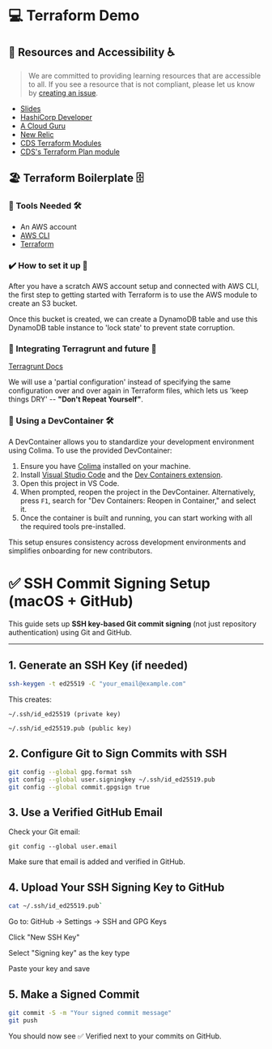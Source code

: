 # 💻 Terraform Demo</h1>

## 📖 Resources and Accessibility ♿
> We are committed to providing learning resources that are accessible to all. If you see a resource that is not compliant, please let us know by [creating an issue](https://github.com/cds-snc/terraform-demo/issues).

- [Slides](https://docs.google.com/presentation/d/1fAJBXQuxhNtrjaaIYOSN2YDJl92bhPgyf4VKySnzDIk/edit#slide=id.gfa3975480b_0_3)
- [HashiCorp Developer](https://developer.hashicorp.com/terraform/tutorials)
- [A Cloud Guru](https://learn.acloud.guru/)
- [New Relic](https://www.hashicorp.com/partners/tech/new-relic)
- [CDS Terraform Modules](https://github.com/cds-snc/terraform-modules)
- [CDS's Terraform Plan module](https://github.com/cds-snc/terraform-plan)

## 🏖️ Terraform Boilerplate 🗄️

### 🧰 Tools Needed 🛠️

- An AWS account 
- [AWS CLI](https://docs.aws.amazon.com/cli/latest/userguide/getting-started-install.html)
- [Terraform](https://developer.hashicorp.com/terraform/tutorials/aws-get-started/install-cli#install-terraform)

### ✔️ How to set it up 🦾

After you have a scratch AWS account setup and connected with AWS CLI, the first step to getting started with Terraform is to use the AWS module to create an S3 bucket.

Once this bucket is created, we can create a DynamoDB table and use this DynamoDB table instance to 'lock state' to prevent state corruption.


### 🤖 Integrating Terragrunt and future 🔮

[Terragrunt Docs](https://terragrunt.gruntwork.io/docs/features/keep-your-remote-state-configuration-dry/)

We will use a 'partial configuration' instead of specifying the same configuration over and over again in Terraform files, which lets us 'keep things DRY' -- **"Don't Repeat Yourself"**.

### 🐳 Using a DevContainer 🛠️

A DevContainer allows you to standardize your development environment using Colima. To use the provided DevContainer:

1. Ensure you have [Colima](https://github.com/abiosoft/colima) installed on your machine.
2. Install [Visual Studio Code](https://code.visualstudio.com/) and the [Dev Containers extension](https://marketplace.visualstudio.com/items?itemName=ms-vscode-remote.remote-containers).
3. Open this project in VS Code.
4. When prompted, reopen the project in the DevContainer. Alternatively, press `F1`, search for "Dev Containers: Reopen in Container," and select it.
5. Once the container is built and running, you can start working with all the required tools pre-installed.

This setup ensures consistency across development environments and simplifies onboarding for new contributors.

# ✅ SSH Commit Signing Setup (macOS + GitHub)

This guide sets up **SSH key-based Git commit signing** (not just repository authentication) using Git and GitHub.

---

## 1. Generate an SSH Key (if needed)

```bash
ssh-keygen -t ed25519 -C "your_email@example.com"
```

This creates:

    ~/.ssh/id_ed25519 (private key)

    ~/.ssh/id_ed25519.pub (public key)


## 2. Configure Git to Sign Commits with SSH

```bash
git config --global gpg.format ssh
git config --global user.signingkey ~/.ssh/id_ed25519.pub
git config --global commit.gpgsign true
```

## 3. Use a Verified GitHub Email

Check your Git email:

`git config --global user.email`

Make sure that email is added and verified in GitHub.

##  4. Upload Your SSH Signing Key to GitHub

```bash 
cat ~/.ssh/id_ed25519.pub`
```

Go to: GitHub → Settings → SSH and GPG Keys

Click "New SSH Key"

Select "Signing key" as the key type

Paste your key and save

## 5. Make a Signed Commit

```bash
git commit -S -m "Your signed commit message"
git push
```

You should now see ✅ Verified next to your commits on GitHub.